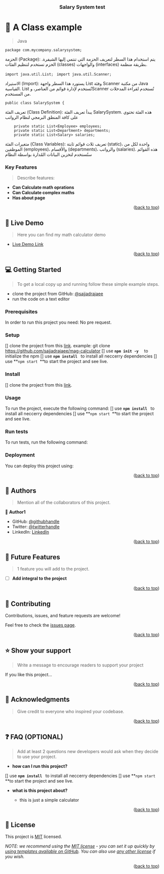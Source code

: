 <a name="readme-top"></a>

<!--
HOW TO USE:
This is an example of how you may give instructions on setting up your project locally.

Modify this file to match your project and remove sections that don't apply.

REQUIRED SECTIONS:
- Table of Contents
- About the Project
  - Built With
  - Live Demo
- Getting Started
- Authors
- Future Features
- Contributing
- Show your support
- Acknowledgements
- License

OPTIONAL SECTIONS:
- FAQ

After you're finished please remove all the comments and instructions!
-->

<div align="center">
  <!-- You are encouraged to replace this logo with your own! Otherwise you can also remove it. -->

  <br/>

  <h3><b>Salary System test</b></h3>

</div>

<!-- PROJECT DESCRIPTION -->

# 📖 A Class example <a name="a wonderful mathamtics calculator"></a>

>  Java 

``package com.mycompany.salarysystem; ``

الحزمة (Package): يتم استخدام هذا السطر لتعريف الحزمة التي تنتمي إليها الشيفرة. الحزم تستخدم لتنظيم الفئات (classes) والواجهات (interfaces) بطريقة منظمة.

``import java.util.List; ``
``import java.util.Scanner; ``

الاستيراد (Import): يستورد هذا السطر واجهة List وفئة Scanner من مكتبة Java القياسية. List تُستخدم لإدارة قوائم من العناصر، وScanner تُستخدم لقراءة المدخلات من المستخدم.

``public class SalarySystem { ``

تعريف الفئة (Class Definition): يبدأ تعريف الفئة SalarySystem. هذه الفئة تحتوي على كافة المنطق البرمجي لنظام الرواتب

```
    private static List<Employee> employees;
    private static List<Department> departments;
    private static List<Salary> salaries;

```
متغيرات الفئة (Class Variables): تعريف ثلاث قوائم ثابتة (static)، واحدة لكل من الموظفين (employees)، والأقسام (departments)، والرواتب (salaries). هذه القوائم ستُستخدم لتخزين البيانات المُدارة بواسطة النظام

<!-- Features -->

### Key Features <a name="key-features"></a>

> Describe features:

- **Can Calculate math oprations**
- **Can Calculate complex maths**
- **Has about page**

<p align="right">(<a href="#readme-top">back to top</a>)</p>

<!-- LIVE DEMO -->

## 🚀 Live Demo <a name="live-demo"></a>

> Here you can find my math calculator demo

- [Live Demo Link](https://google.com)

<p align="right">(<a href="#readme-top">back to top</a>)</p>

<!-- GETTING STARTED -->

## 💻 Getting Started <a name="getting-started"></a>

> To get a local copy up and running follow these simple example steps.

- clone the project from GitHub: [@sajjadrajaee](https://github.com/sajjadrajaee/mag-calculator)
- run the code on a text editor

### Prerequisites

In order to run this project you need:
No pre request.
<!--
Example command:

```sh
 gem install rails
```
 -->

### Setup


[] clone the project from this [link](https://github.com/sajjadrajaee/mag-calculator).
   example: git clone https://github.com/sajjadrajaee/mag-calculator
[] use **``npm init -y  ``** to initialize the npm
[] use **``npm install ``** to install all neccerry dependencies
[] use **``npm start ``**to start the project and see live.
<!--
Example commands:

```sh
  cd my-folder
  git clone git@github.com:myaccount/my-project.git
```
--->

### Install

[] clone the project from this [link](https://github.com/sajjadrajaee/mag-calculator).

<!--
Example command:

```sh
  cd my-project
  gem install
```
--->

### Usage

To run the project, execute the following command:
[] use **``npm install ``** to install all neccerry dependencies
[] use **``npm start ``**to start the project and see live.

<!--
Example command:

```sh
  rails server
```
--->

### Run tests

To run tests, run the following command:

<!--
Example command:

```sh
  bin/rails test test/models/article_test.rb
```
--->

### Deployment

You can deploy this project using:

<!--
Example:

```sh

```
 -->

<p align="right">(<a href="#readme-top">back to top</a>)</p>

<!-- AUTHORS -->

## 👥 Authors <a name="authors"></a>

> Mention all of the collaborators of this project.

👤 **Author1**

- GitHub: [@githubhandle](https://github.com/sajjadrajaee)
- Twitter: [@twitterhandle](https://twitter.com/sajjadrajaee)
- LinkedIn: [LinkedIn](https://linkedin.com/in/sajjadrajaee)


<p align="right">(<a href="#readme-top">back to top</a>)</p>

<!-- FUTURE FEATURES -->

## 🔭 Future Features <a name="future-features"></a>

>  1 feature you will add to the project.

- [ ] **Add integral to the project**

<p align="right">(<a href="#readme-top">back to top</a>)</p>

<!-- CONTRIBUTING -->

## 🤝 Contributing <a name="contributing"></a>

Contributions, issues, and feature requests are welcome!

Feel free to check the [issues page](../../issues/).

<p align="right">(<a href="#readme-top">back to top</a>)</p>

<!-- SUPPORT -->

## ⭐️ Show your support <a name="support"></a>

> Write a message to encourage readers to support your project

If you like this project...

<p align="right">(<a href="#readme-top">back to top</a>)</p>

<!-- ACKNOWLEDGEMENTS -->

## 🙏 Acknowledgments <a name="acknowledgements"></a>

> Give credit to everyone who inspired your codebase.



<p align="right">(<a href="#readme-top">back to top</a>)</p>

<!-- FAQ (optional) -->

## ❓ FAQ (OPTIONAL) <a name="faq"></a>

> Add at least 2 questions new developers would ask when they decide to use your project.

- **how can I run this project?**

[] use **``npm install ``** to install all neccerry dependencies
[] use **``npm start ``**to start the project and see live.

- **what is this project about?**

  - this is just a simple calculator

<p align="right">(<a href="#readme-top">back to top</a>)</p>

<!-- LICENSE -->

## 📝 License <a name="license"></a>

This project is [MIT](./LICENSE) licensed.

_NOTE: we recommend using the [MIT license](https://choosealicense.com/licenses/mit/) - you can set it up quickly by [using templates available on GitHub](https://docs.github.com/en/communities/setting-up-your-project-for-healthy-contributions/adding-a-license-to-a-repository). You can also use [any other license](https://choosealicense.com/licenses/) if you wish._

<p align="right">(<a href="#readme-top">back to top</a>)</p>
